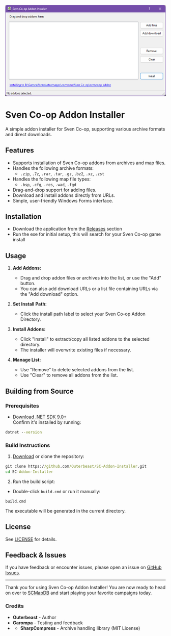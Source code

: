 ![alt text](https://github.com/Outerbeast/SC-Addon-Installer/blob/main/preview.png?raw=true)
# Sven Co-op Addon Installer

A simple addon installer for Sven Co-op, supporting various archive formats and direct downloads.

## Features

- Supports installation of Sven Co-op addons from archives and map files.
- Handles the following archive formats:
  - `.zip`, `.7z`, `.rar`, `.tar`, `.gz`, `.bz2`, `.xz`, `.zst`
- Handles the following map file types:
  - `.bsp`, `.cfg`, `.res`, `.wad`, `.fgd`
- Drag-and-drop support for adding files.
- Download and install addons directly from URLs.
- Simple, user-friendly Windows Forms interface.

## Installation
- Download the application from the [Releases](https://github.com/Outerbeast/SC-Addon-Installer/releases) section
- Run the exe for initial setup, this will search for your Sven Co-op game install

## Usage

1. **Add Addons:**
   - Drag and drop addon files or archives into the list, or use the "Add" button.
   - You can also add download URLs or a list file containing URLs via the "Add download" option.

2. **Set Install Path:**
   - Click the install path label to select your Sven Co-op Addon Directory.

3. **Install Addons:**
   - Click "Install" to extract/copy all listed addons to the selected directory.
   - The installer will overwrite existing files if necessary.

4. **Manage List:**
   - Use "Remove" to delete selected addons from the list.
   - Use "Clear" to remove all addons from the list.

## Building from Source

### Prerequisites

- [Download .NET SDK 9.0+](https://dotnet.microsoft.com/en-us/download)  
  Confirm it's installed by running:

```cmd
dotnet --version
```

### Build Instructions
1. [Download](https://github.com/Outerbeast/SC-Addon-Installer/archive/refs/heads/main.zip) or clone the repository:

```cmd
git clone https://github.com/Outerbeast/SC-Addon-Installer.git
cd SC-Addon-Installer
```
2. Run the build script:
- Double-click `build.cmd` or run it manually:
```
build.cmd
```

The executable will be generated in the current directory.

## License

See [LICENSE](LICENSE) for details.

## Feedback & Issues

If you have feedback or encounter issues, please open an issue on [GitHub Issues](https://github.com/Outerbeast/SC-Addon-Installer/issues).

---

Thank you for using Sven Co-op Addon Installer!
You are now ready to head on over to [SCMapDB](http://scmapdb.wikidot.com/) and start playing your favorite campaigns today.

### Credits
- **Outerbeast** - Author
- **Garompa** - Testing and feedback
- - **SharpCompress** - Archive handling library (MIT License)